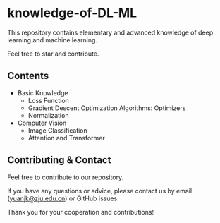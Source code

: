 # knowledge-of-DL-ML

This repository contains elementary and advanced knowledge of deep learning and machine learning.

Feel free to star and contribute.

## Contents
- Basic Knowledge
    - Loss Function
    - Gradient Descent Optimization Algorithms: Optimizers
    - Normalization
- Computer Vision
    - Image Classification
    - Attention and Transformer

## Contributing & Contact

Feel free to contribute to our repository.

If you have any questions or advice, please contact us by email (yuanjk@zju.edu.cn) or GitHub issues.

Thank you for your cooperation and contributions!